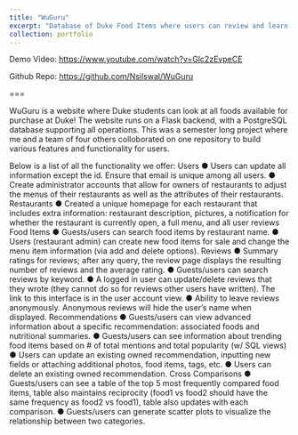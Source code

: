 ```yaml
---
title: "WuGuru"
excerpt: "Database of Duke Food Items where users can review and learn about new ones!<br/><img src='/images/WuGuru.png'>"
collection: portfolio
---
```


Demo Video: https://www.youtube.com/watch?v=Glc2zEvpeCE

Github Repo: https://github.com/Nsilswal/WuGuru

===

WuGuru is a website where Duke students can look at all foods available for purchase at Duke! The website runs on a Flask backend, with a PostgreSQL database supporting all operations. This was a semester long project where me and a team of four others colloborated on one repository to build various features and functionality for users. 

Below is a list of all the functionality we offer:
Users ● Users can update all information except the id. Ensure that email is unique among all users. ● Create administrator accounts that allow for owners of restaurants to adjust the menus of their restaurants as well as the attributes of their restaurants. Restaurants ● Created a unique homepage for each restaurant that includes extra information: restaurant description, pictures, a notification for whether the restaurant is currently open, a full menu, and all user reviews Food Items ● Guests/users can search food items by restaurant name. ● Users (restaurant admin) can create new food items for sale and change the menu item information (via add and delete options). Reviews ● Summary ratings for reviews; after any query, the review page displays the resulting number of reviews and the average rating. ● Guests/users can search reviews by keyword. ● A logged in user can update/delete reviews that they wrote (they cannot do so for reviews other users have written). The link to this interface is in the user account view. ● Ability to leave reviews anonymously. Anonymous reviews will hide the user’s name when displayed. Recommendations ● Guests/users can view advanced information about a specific recommendation: associated foods and nutritional summaries. ● Guests/users can see information about trending food items based on # of total mentions and total popularity (w/ SQL views) ● Users can update an existing owned recommendation, inputting new fields or attaching additional photos, food items, tags, etc. ● Users can delete an existing owned recommendation. Cross Comparisons ● Guests/users can see a table of the top 5 most frequently compared food items, table also maintains reciprocity (food1 vs food2 should have the same frequency as food2 vs food1), table also updates with each comparison. ● Guests/users can generate scatter plots to visualize the relationship between two categories.